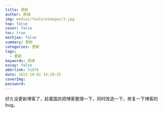 ```yaml
---
title: 更新
author: 周靖
img: medias/featureimages/3.jpg
top: false
cover: false
toc: true
mathjax: false
summary: 更新
categories: 更新
tags:
  - 更新
keywords: 周靖
essay: false
abbrlink: 51676
date: 2022-10-02 14:29:25
coverImg:
password:
---
```


好久没更新博客了，趁着国庆把博客整理一下，同时改造一下，修复一下博客的bug。
